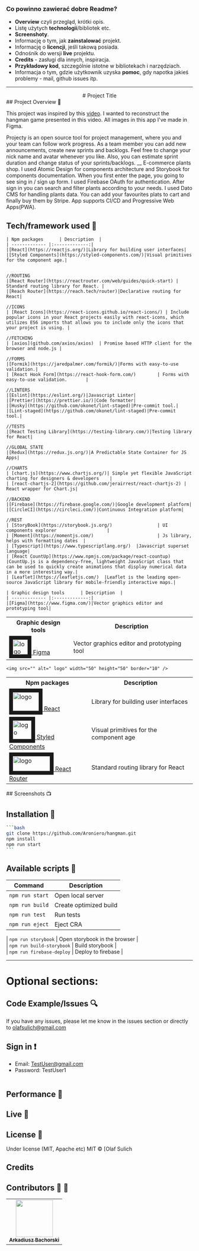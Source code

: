 ### Co powinno zawierać dobre Readme?

- **Overview** czyli przegląd, krótki opis.
- Listę użytych **technologii**/bibliotek etc.
- **Screenshoty**.
- Informację o tym, jak **zainstalować** projekt.
- Informację o **licencji**, jeśli takową posiada.
- Odnośnik do wersji **live** projektu.
- **Credits** - zasługi dla innych, inspiracja.
- **Przykładowy kod**, szczególnie istotne w bibliotekach i narzędziach.
- Informacja o tym, gdzie użytkownik uzyska **pomoc**, gdy napotka jakieś problemy - mail, github issues itp.



_______

<div align="center">
    # Project Title
</div>
## Project Overview 🎉

This project was inspired by this <a href="https://www.youtube.com/watch?v=iUYfpPjXad4">video<a/>. I wanted to reconstruct the hangman game presented in this video. All images in this app I've made in Figma. 

Projecty is an open source tool for project management, where you and your team can follow work progress. As a team member you can add new announcements, create new sprints and backlogs. Feel free to change your nick name and avatar whenever you like. Also, you can estimate sprint duration and change status of your sprints/backlogs.
__
E-commerce plants shop. I used Atomic Design for components architecture and Storybook for components documentation. When you first enter the page, you going to see sing in / sign up form. I used Firebase OAuth for authentication. After sign in you can search and filter plants according to your needs. I used Dato CMS for handling plants data. You can add your favourites plats to cart and finally buy them by Stripe. App supports CI/CD and Progressive Web Apps(PWA).

## Tech/framework used 🔧

```
| Npm packages     	| Description  |
| ------------- |:-------------:|
|[React](https://reactjs.org/)|Library for building user interfaces|
|[Styled Components](https://styled-components.com/)|Visual primitives for the component age.|


//ROUTING
|[React Router](https://reactrouter.com/web/guides/quick-start) | Standard routing library for React. |
|[Reach Router](https://reach.tech/router)|Declarative routing for React|

//ICONS
| [React Icons](https://react-icons.github.io/react-icons/) | Include popular icons in your React projects easily with react-icons, which utilizes ES6 imports that allows you to include only the icons that your project is using. |

//FETCHING
| [axios](github.com/axios/axios)  | Promise based HTTP client for the browser and node.js |

//FORMS
|[Formik](https://jaredpalmer.com/formik/)|Forms with easy-to-use validation.|
| [React Hook Form](https://react-hook-form.com/)        | Forms with easy-to-use validation.       |

//LINTERS
|[Eslint](https://eslint.org/)|Javascript Linter|
|[Prettier](https://prettier.io/)|Code formatter|
|[Husky](https://github.com/okonet/lint-staged)|Pre-commit tool.|
|[Lint-staged](https://github.com/okonet/lint-staged)|Pre-commit tool.|

//TESTS
|[React Testing Library](https://testing-library.com/)|Testing library for React|

//GLOBAL STATE
|[Redux](https://redux.js.org/)|A Predictable State Container for JS Apps|

//CHARTS
| [chart.js](https://www.chartjs.org/)| Simple yet flexible JavaScript charting for designers & developers    |
| [react-chartjs-2](https://github.com/jerairrest/react-chartjs-2) | React wrapper for Chart.js|

//BACKEND
|[Firebase](https://firebase.google.com/)|Google development platform|
|[CircleCI](https://circleci.com/)|Continuous Integration platform|

//REST
| [StoryBook](https://storybook.js.org/)                 | UI components explorer                   |
| [Moment](https://momentjs.com/)                        | Js library, helps with formatting dates  |
| [Typescript](https://www.typescriptlang.org/)  |Javascript superset language|
| [React CountUp](https://www.npmjs.com/package/react-countup)  |CountUp.js is a dependency-free, lightweight JavaScript class that can be used to quickly create animations that display numerical data in a more interesting way.|
| [Leaflet](https://leafletjs.com/)  |Leaflet is the leading open-source JavaScript library for mobile-friendly interactive maps.|

```

```
| Graphic design tools   	| Description  |
| ------------- |:-------------:|
|[Figma](https://www.figma.com/)|Vector graphics editor and prototyping tool|
```



<table>
    <tr>
        <th>Graphic design tools</th>
        <th>Description</th>
    </tr>
    <tr>
        <td>
            <a href="https://www.figma.com/">
            <img src="https://upload.wikimedia.org/wikipedia/commons/thumb/3/33/Figma-logo.svg/1667px-Figma-logo.svg.png" 
alt=" logo" width="40" height="40" border="10" /> Figma
            </a>
        </td>
    	<td>Vector graphics editor and prototyping tool</td>
    <tr>
</table>



```
<img src="" alt=" logo" width="50" height="50" border="10" />
```

<table>
    <tr>
        <th>Npm packages</th>
        <th>Description</th>
    </tr>
    <tr>
        <td>
            <a href="https://reactjs.org/">
            <img src="https://upload.wikimedia.org/wikipedia/commons/thumb/a/a7/React-icon.svg/320px-React-icon.svg.png" 
alt=" logo" width="70" height="50" border="10" /> React
            </a>
        </td>
    	<td>Library for building user interfaces</td>
    </tr>
        <tr>
        <td>
            <a href="https://styled-components.com/">
            <img src="https://styled-components.com/logo.png" 
alt=" logo" width="50" height="50" border="10" /> Styled Components
            </a>
        </td>
    	<td>Visual primitives for the component age</td>
    </tr>
     <tr>
        <tr>
        <td>
            <a href="https://reactrouter.com/web/guides/quick-start">
            <img src="https://seeklogo.com/images/R/react-router-logo-AB5BFB638F-seeklogo.com.png" 
alt=" logo" width="100" height="40" border="10" /> React Router
            </a>
        </td>
    	<td>Standard routing library for React</td>
    </tr>
</table>
## Screenshots 📺

## Installation 💾

```bash
​```bash
git clone https://github.com/Aroniero/hangman.git
npm install
npm run start
​```
```

## Available scripts :scroll:

| Command         | Description            |
| --------------- | ---------------------- |
| `npm run start` | Open local server      |
| `npm run build` | Create optimized build |
| `npm run test`  | Run tests              |
| `npm run eject` | Eject CRA              |

| `npm run storybook`       | Open storybook in the browser |     
| `npm run build-storybook` | Build storybook               |     
| `npm run firebase-deploy` | Deploy to firebase            |     

---------------------------

# Optional sections:

## Code Example/Issues 🔍

If you have any issues, please let me know in the issues section or directly to olafsulich@gmail.com

## Sign in ❗️

- Email: TestUser@gmail.com
- Password: TestUser1

```

```

## Performance 🚀

## Live  :rocket:

## License 🔱

Under license (MIT, Apache etc)
MIT © [Olaf Sulich

## Credits

## Contributors :man: :woman:

<table>
  <tr>
    <td align="center"><a href="https://github.com/arkadiuszbachorski"><img src="https://avatars1.githubusercontent.com/u/60391032?s=460&u=fab6c781390dde0e4c9bec88c26029ed50c9acdd&v=4" width="100px;" alt=""/><br /><sub><b>Arkadiusz Bachorski</b></sub></a></td>
  </tr>
</table>

